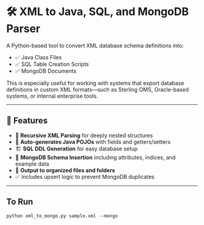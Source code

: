 # 🛠️ XML to Java, SQL, and MongoDB Parser

A Python-based tool to convert XML database schema definitions into:
- ✅ Java Class Files
- ✅ SQL Table Creation Scripts
- ✅ MongoDB Documents

This is especially useful for working with systems that export database definitions in custom XML formats—such as Sterling OMS, Oracle-based systems, or internal enterprise tools.

---

## 🚀 Features

- 🔁 **Recursive XML Parsing** for deeply nested structures
- 🔧 **Auto-generates Java POJOs** with fields and getters/setters
- 🏗️ **SQL DDL Generation** for easy database setup
- 🧩 **MongoDB Schema Insertion** including attributes, indices, and example data
- 📂 **Output to organized files and folders**
- ✅ Includes upsert logic to prevent MongoDB duplicates

---

## To Run

``` python xml_to_mongo.py sample.xml --mongo ```

